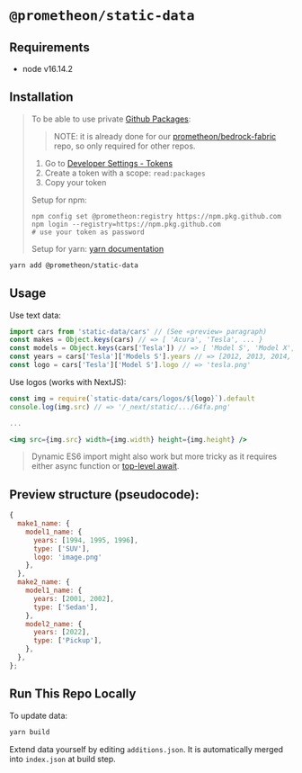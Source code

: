 # `@prometheon/static-data`

## Requirements

- node v16.14.2

## Installation

> To be able to use private [Github Packages](https://docs.github.com/en/packages/learn-github-packages/introduction-to-github-packages):
>
> > NOTE: it is already done for our [prometheon/bedrock-fabric](https://github.com/prometheon/bedrock-fabric) repo, so only required for other repos.
>
> 1. Go to [Developer Settings - Tokens](https://github.com/settings/tokens/new)
> 2. Create a token with a scope: `read:packages`
> 3. Copy your token
>
> Setup for npm:
>
> ```
> npm config set @prometheon:registry https://npm.pkg.github.com
> npm login --registry=https://npm.pkg.github.com
> # use your token as password
> ```
>
> Setup for yarn: [yarn documentation](https://yarnpkg.com/configuration/yarnrc#npmRegistries)

```bash
yarn add @prometheon/static-data
```

## Usage

Use text data:

```js
import cars from 'static-data/cars' // (See «preview» paragraph)
const makes = Object.keys(cars) // => [ 'Acura', 'Tesla', ... }
const models = Object.keys(cars['Tesla']) // => [ 'Model S', 'Model X', ... ]
const years = cars['Tesla']['Models S'].years // => [2012, 2013, 2014, ...]
const logo = cars['Tesla']['Model S'].logo // => 'tesla.png'
```

Use logos (works with NextJS):

```jsx
const img = require(`static-data/cars/logos/${logo}`).default
console.log(img.src) // => '/_next/static/.../64fa.png'

...

<img src={img.src} width={img.width} height={img.height} />
```

> Dynamic ES6 import might also work but more tricky as it requires either async function or [top-level await](https://github.com/vercel/next.js/discussions/11185).

## Preview structure (pseudocode):

```js
{
  make1_name: {
    model1_name: {
      years: [1994, 1995, 1996],
      type: ['SUV'],
      logo: 'image.png'
    },
  },
  make2_name: {
    model1_name: {
      years: [2001, 2002],
      type: ['Sedan'],
    },
    model2_name: {
      years: [2022],
      type: ['Pickup'],
    },
  },
};
```

## Run This Repo Locally

To update data:

```bash
yarn build
```

Extend data yourself by editing `additions.json`. It is automatically merged into `index.json` at build step.
